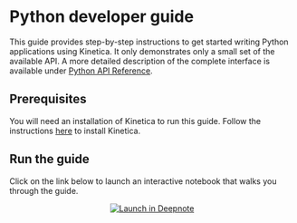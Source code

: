 # Python developer guide
This guide provides step-by-step instructions to get started writing Python applications using Kinetica. It only demonstrates only a small set of the available API. A more detailed description of the complete interface is available under [Python API Reference](https://docs.kinetica.com/7.1/api/python/).
## Prerequisites
You will need an installation of Kinetica to run this guide. Follow the instructions [here](https://www.kinetica.com/try/) to install Kinetica.

## Run the guide
Click on the link below to launch an interactive notebook that walks you through the guide. 

<div align="center">
<a href="https://deepnote.com/project/Kinetica-Developers-Guide-NQTcms-UTHm6N9MZQjvrIA/%2Fpython_dev_guide.ipynb" target="_blank"><img src="https://deepnote.com/buttons/launch-in-deepnote-white.svg" alt="Launch in Deepnote"></a>
</div>
